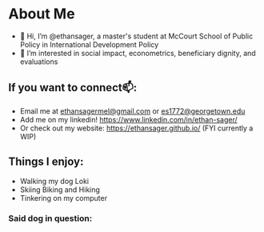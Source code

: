 # About Me
- 👋 Hi, I’m @ethansager, a master's student at McCourt School of Public Policy in International Development Policy 
- 👀 I’m interested in social impact, econometrics, beneficiary dignity, and evaluations

## If you want to connect📫: 
- Email me at ethansagermel@gmail.com or es1772@georgetown.edu
- Add me on my linkedin! https://www.linkedin.com/in/ethan-sager/
- Or check out my website: https://ethansager.github.io/ (FYI currently a WIP)

## Things I enjoy:
- Walking my dog Loki
- Skiing Biking and Hiking
- Tinkering on my computer 

### Said dog in question:


